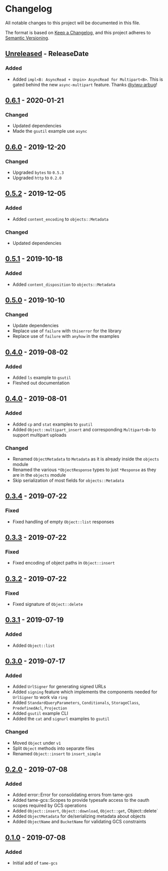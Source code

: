 # Changelog
All notable changes to this project will be documented in this file.

The format is based on [Keep a Changelog](https://keepachangelog.com/en/1.0.0/),
and this project adheres to [Semantic Versioning](https://semver.org/spec/v2.0.0.html).

<!-- next-header -->
## [Unreleased] - ReleaseDate
### Added
- Added `impl<B: AsyncRead + Unpin> AsyncRead for Multipart<B>`. This is gated behind the new `async-multipart` feature. Thanks [@yiwu-arbug](https://github.com/yiwu-arbug)!

## [0.6.1] - 2020-01-21
### Changed
- Updated dependencies
- Made the `gsutil` example use `async`

## [0.6.0] - 2019-12-20
### Changed
- Upgraded `bytes` to `0.5.3`
- Upgraded `http` to `0.2.0`

## [0.5.2] - 2019-12-05
### Added
- Added `content_encoding` to `objects::Metadata`

### Changed
- Updated dependencies

## [0.5.1] - 2019-10-18
### Added
- Added `content_disposition` to `objects::Metadata`

## [0.5.0] - 2019-10-10
### Changed
- Update dependencies
- Replace use of `failure` with `thiserror` for the library
- Replace use of `failure` with `anyhow` in the examples

## [0.4.0] - 2019-08-02
### Added
- Added `ls` example to `gsutil`
- Fleshed out documentation

## [0.4.0] - 2019-08-01
### Added
- Added `cp` and `stat` examples to `gsutil`
- Added `Object::multipart_insert` and corresponding `Multipart<B>` to support multipart uploads

### Changed
- Renamed `ObjectMetadata` to `Metadata` as it is already inside the `objects` module
- Renamed the various `*ObjectResponse` types to just `*Response` as they are in the `objects` module
- Skip serialization of most fields for `objects::Metadata`

## [0.3.4] - 2019-07-22
### Fixed
- Fixed handling of empty `Object::list` responses

## [0.3.3] - 2019-07-22
### Fixed
- Fixed encoding of object paths in `Object::insert`

## [0.3.2] - 2019-07-22
### Fixed
- Fixed signature of `Object::delete`

## [0.3.1] - 2019-07-19
### Added
- Added `Object::list`

## [0.3.0] - 2019-07-17
### Added
- Added `UrlSigner` for generating signed URLs
- Added `signing` feature which implements the components needed for `UrlSigner` to work via `ring`
- Added `StandardQueryParameters`, `Conditionals`, `StorageClass`, `PredefinedAcl`, `Projection`
- Added `gsutil` example CLI
- Added the `cat` and `signurl` examples to `gsutil`

### Changed
- Moved `Object` under `v1`
- Split `Object` methods into separate files
- Renamed `Object::insert` to `insert_simple`

## [0.2.0] - 2019-07-08
### Added
- Added error::Error for consolidating errors from tame-gcs
- Added tame-gcs::Scopes to provide typesafe access to the oauth scopes required by GCS operations
- Added `Object::insert`, `Object::download`, `Object::get`, Object::delete`
- Added `ObjectMetadata` for de/serializing metadata about objects
- Added `ObjectName` and `BucketName` for validating GCS constraints

## [0.1.0] - 2019-07-08
### Added
- Initial add of `tame-gcs`

<!-- next-url -->
[Unreleased]: https://github.com/EmbarkStudios/tame-gcs/compare/0.6.1...HEAD
[0.6.1]: https://github.com/EmbarkStudios/tame-gcs/compare/0.6.0...0.6.1
[0.6.0]: https://github.com/EmbarkStudios/tame-gcs/compare/0.5.2...0.6.0
[0.5.2]: https://github.com/EmbarkStudios/tame-gcs/compare/0.5.1...0.5.2
[0.5.1]: https://github.com/EmbarkStudios/tame-gcs/compare/0.5.0...0.5.1
[0.5.0]: https://github.com/EmbarkStudios/tame-gcs/compare/0.4.1...0.5.0
[0.4.1]: https://github.com/EmbarkStudios/tame-gcs/compare/0.4.0...0.4.1
[0.4.0]: https://github.com/EmbarkStudios/tame-gcs/compare/0.3.4...0.4.0
[0.3.4]: https://github.com/EmbarkStudios/tame-gcs/compare/0.3.3...0.3.4
[0.3.3]: https://github.com/EmbarkStudios/tame-gcs/compare/0.3.2...0.3.3
[0.3.2]: https://github.com/EmbarkStudios/tame-gcs/compare/0.3.1...0.3.2
[0.3.1]: https://github.com/EmbarkStudios/tame-gcs/compare/0.3.0...0.3.1
[0.3.0]: https://github.com/EmbarkStudios/tame-gcs/compare/0.2.0...0.3.0
[0.2.0]: https://github.com/EmbarkStudios/tame-gcs/compare/0.1.0...0.2.0
[0.1.0]: https://github.com/EmbarkStudios/tame-gcs/releases/tag/0.1.0
